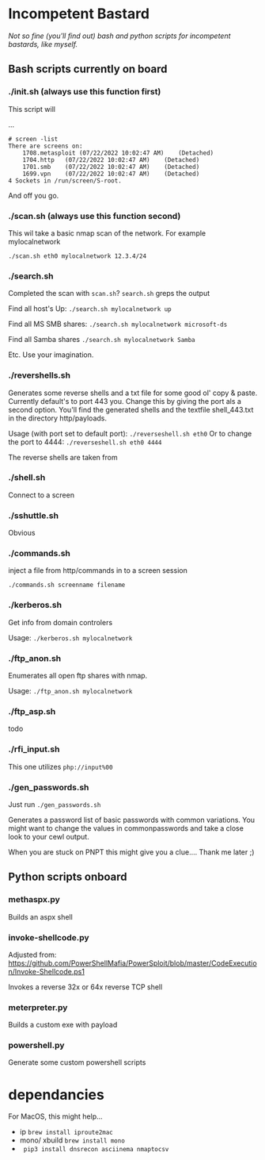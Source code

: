 # Incompetent Bastard

*Not so fine (you'll find out) bash and python scripts for incompetent bastards, like myself.*



## Bash scripts currently on board


### ./init.sh (always use this function first)

This script will


...


```
# screen -list                                                                                                                    
There are screens on:
	1708.metasploit	(07/22/2022 10:02:47 AM)	(Detached)
	1704.http	(07/22/2022 10:02:47 AM)	(Detached)
	1701.smb	(07/22/2022 10:02:47 AM)	(Detached)
	1699.vpn	(07/22/2022 10:02:47 AM)	(Detached)
4 Sockets in /run/screen/S-root.
```

And off you go.





### ./scan.sh (always use this function second)

This wil take a basic nmap scan of the network. For example mylocalnetwork

```./scan.sh eth0 mylocalnetwork 12.3.4/24```




### ./search.sh

Completed the scan with `scan.sh`? `search.sh` greps the output

Find all host's Up:
```./search.sh mylocalnetwork up```

Find all MS SMB shares:
```./search.sh mylocalnetwork microsoft-ds```

Find all Samba shares
```./search.sh mylocalnetwork Samba```

Etc. Use your imagination. 

### ./revershells.sh

Generates some reverse shells and a txt file for some good ol' copy & paste.
Currently default's to port 443 you. Change this by giving the port als a second option.
You'll find the generated shells and the textfile shell_443.txt in the directory http/payloads.

Usage (with port set to default port):
```./reverseshell.sh eth0```
Or to change the port to 4444:
```./reverseshell.sh eth0 4444```

The reverse shells are taken from 

### ./shell.sh

Connect to a screen

### ./sshuttle.sh

Obvious

### ./commands.sh

inject a file from http/commands in to a screen session

```./commands.sh screenname filename```

### ./kerberos.sh
Get info from domain controlers

Usage:
```./kerberos.sh mylocalnetwork```

### ./ftp_anon.sh
Enumerates all open ftp shares with nmap.

Usage:
```./ftp_anon.sh mylocalnetwork```

### ./ftp_asp.sh

todo

### ./rfi_input.sh

This one utilizes `php://input%00`


### ./gen_passwords.sh

Just run `./gen_passwords.sh`

Generates a password list of basic passwords with common variations. You might want to change the values in commonpasswords and take a close look to your cewl output.

When you are stuck on PNPT this might give you a clue.... Thank me later ;)

## Python scripts onboard

### methaspx.py

Builds an aspx shell

### invoke-shellcode.py

Adjusted from: 
https://github.com/PowerShellMafia/PowerSploit/blob/master/CodeExecution/Invoke-Shellcode.ps1

Invokes a reverse 32x or 64x reverse TCP shell

### meterpreter.py

Builds a custom exe with payload

### powershell.py

Generate some custom powershell scripts



# dependancies

For MacOS, this might help...


- ip `brew install iproute2mac`
- mono/ xbuild `brew install mono`
- ` pip3 install dnsrecon asciinema nmaptocsv`



